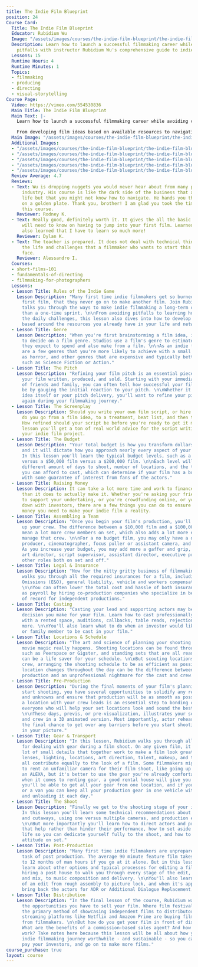 ```yaml
---
title: The Indie Film Blueprint
position: 24
Course Card:
  Title: The Indie Film Blueprint
  Educator: Rubidium Wu
  Image: "/assets/images/courses/the-indie-film-blueprint/the-indie-film-blueprint.jpg"
  Description: Learn how to launch a successful filmmaking career while avoiding common
    pitfalls with instructor Rubidium Wu's comprehensive guide to indie filmmaking.
  Lessons: 15
  Runtime Hours: 4
  Runtime Minutes: 1
  Topics:
  - filmmaking
  - producing
  - directing
  - visual-storytelling
Course Page:
  Video: https://vimeo.com/554530836
  Main Title: The Indie Film Blueprint
  Main Text: |-
    Learn how to launch a successful filmmaking career while avoiding common pitfalls with instructor Rubidium Wu's comprehensive guide to indie filmmaking.

    From developing film ideas based on available resources to navigating distribution and building a sustainable career, this course covers every aspect of independent film production with real-world practical advice.
  Main Image: "/assets/images/courses/the-indie-film-blueprint/the-indie-film-blueprint-1.jpg"
  Additional Images:
  - "/assets/images/courses/the-indie-film-blueprint/the-indie-film-blueprint-2.jpg"
  - "/assets/images/courses/the-indie-film-blueprint/the-indie-film-blueprint-3.jpg"
  - "/assets/images/courses/the-indie-film-blueprint/the-indie-film-blueprint-4.jpg"
  - "/assets/images/courses/the-indie-film-blueprint/the-indie-film-blueprint-5.jpg"
  - "/assets/images/courses/the-indie-film-blueprint/the-indie-film-blueprint-6.jpg"
  Review Average: 4.7
  Reviews:
  - Text: Wu is dropping nuggets you would never hear about from many people in the
      industry. His course is like the dark side of the business that affects your
      life but that you might not know how to navigate. He hands you the whole map
      on a golden plate. Thank you, brother! I am glad you took the time to teach
      this course.
    Reviewer: Rodney K.
  - Text: Really good, definitely worth it. It gives the all the basic things you
      will need to know on having to jump into your first film. Learned so much and
      also learned that I have to learn so much more!
    Reviewer: Dylan K.
  - Text: The teacher is prepared. It does not deal with technical things but tells
      the life and challenges that a filmmaker who wants to start this career must
      face.
    Reviewer: Alessandro I.
  Courses:
  - short-films-101
  - fundamentals-of-directing
  - filmmaking-for-photographers
  Lessons:
  - Lesson Title: Rules of the Indie Game
    Lesson Description: "Many first time indie filmmakers get so burned out on their
      first film, that they never go on to make another film. Join Rubidium as he
      talks you through the ways to make indie filmmaking a long-term career rather
      than a one-time sprint. \n\nFrom avoiding pitfalls to learning how to embrace
      the daily challenges, this lesson also dives into how to develop your film ideas
      based around the resources you already have in your life and network."
  - Lesson Title: Genre
    Lesson Description: "When you're first brainstorming a film idea, it's important
      to decide on a film genre. Studios use a film's genre to estimate the amount
      they expect to spend and also make from a film. \n\nAs an indie filmmaker, there
      are a few genres that you're more likely to achieve with a small budget, such
      as horror, and other genres that are expensive and typically better to avoid,
      such as Science Fiction or Action."
  - Lesson Title: The Pitch
    Lesson Description: "Refining your film pitch is an essential piece to getting
      your film written, produced, and sold. Starting with your immediate network
      of friends and family, you can often tell how successful your film idea might
      be by gauging the initial reaction to your pitch. \n\nWhether it's the film
      idea itself or your pitch delivery, you'll want to refine your pitch again and
      again during your filmmaking journey."
  - Lesson Title: The Screenplay
    Lesson Description: Should you write your own film script, or hire a writer? How
      do you go from a film idea, to a treatment, beat list, and then the screenplay?
      How refined should your script be before you're ready to get it made? In this
      lesson you'll get a ton of real world advice for the script writing phase of
      your indie film project.
  - Lesson Title: The Budget
    Lesson Description: "Your total budget is how you transform dollars to film scenes,
      and it will dictate how you approach nearly every aspect of your production.
      In this lesson you'll learn the typical budget levels, such as a $10,000 film
      versus a $50,000 film versus a $200,000 film. \n\nEach level will give you a
      different amount of days to shoot, number of locations, and the type of actors
      you can afford to cast, which can determine if your film has a built-in audience
      with some guarantee of interest from fans of the actors."
  - Lesson Title: Raising Money
    Lesson Description: It can take a lot more time and work to finance your film
      than it does to actually make it. Whether you're asking your friends and family
      to support your undertaking, or you're crowdfunding online, or you're sitting
      down with investors, there are a few things you can do to ensure you get the
      money you need to make your indie film a reality.
  - Lesson Title: Assembling a Team
    Lesson Description: "Once you begin your film's production, you'll need to line
      up your crew. The difference between a $10,000 film and a $100,000 film can
      mean a lot more crew members on set, which also adds a lot more expenses to
      manage that crew. \n\nFor a no budget film, you may only have a director/writer,
      producer, cinematographer, focus puller or assistant camera, and a sound recorder.
      As you increase your budget, you may add more a gaffer and grip, hair and makeup,
      art director, script supervisor, assistant director, executive producers, and
      other roles both on set and off."
  - Lesson Title: Legal & Insurance
    Lesson Description: "Now for the nitty gritty business of filmmaking, Rubidium
      walks you through all the required insurances for a film, including Errors &
      Omissions (E&O), general liability, vehicle and workers compensation insurance.
      \n\nYou can often lower the total cost and hassle of both insurance as well
      as payroll by hiring co-production companies who specialize in being the employer
      of record for independent productions."
  - Lesson Title: Casting
    Lesson Description: "Casting your lead and supporting actors may be the most important
      decision you make for your film. Learn how to cast professionally and efficiently
      with a rented space, auditions, callbacks, table reads, rejection calls, and
      more. \n\nYou'll also learn what to do when an investor would like a friend
      or family member to be cast in your film."
  - Lesson Title: Locations & Schedule
    Lesson Description: "The art and science of planning your shooting days is where
      movie magic really happens. Shooting locations can be found through online searches
      such as Peerspace or Gigster, and standing sets that are all ready for shooting
      can be a life saver for your schedule. \n\nBut scouting locations with your
      crew, arranging the shooting schedule to be as efficient as possible, and limiting
      location changes throughout the day can be the difference between a smooth film
      production and an unprofessional nightmare for the cast and crew."
  - Lesson Title: Pre-Production
    Lesson Description: "During the final moments of your film's planning before you
      start shooting, you have several opportunities to solidify any remaining questions
      and unknowns and ensure that production will be as smooth as possible. Scouting
      a location with your crew leads is an essential step to bonding creatively with
      everyone who will help your set locations look and sound the best they can.
      \n\nThese days, previs, or pre-visualization, illustrates your scenes to cast
      and crew in a 3D animated version. Most importantly, actor rehearsals give you
      the final chance to get over any barriers before you start shooting and lock
      in your picture."
  - Lesson Title: Gear & Transport
    Lesson Description: "In this lesson, Rubidium walks you through all the best practices
      for dealing with gear during a film shoot. On any given film, it's usually a
      lot of small details that together work to make a film look great. So the camera,
      lenses, lighting, locations, art direction, talent, makeup, and the film grade
      all contribute equally to the look of a film. Some filmmakers might be tempted
      to rent an unfamiliar camera for their film shoot, like going up to a RED or
      an ALEXA, but it's better to use the gear you're already comfortable with. \n\nAnd
      when it comes to renting gear, a good rental house will give you a great discount,
      you'll be able to get all your gear from one location, and if you rent a Uhaul
      or a van you can keep all your production gear in one vehicle without loading
      and unloading it each day."
  - Lesson Title: The Shoot
    Lesson Description: "Finally we get to the shooting stage of your indie film.
      In this lesson you'll learn some technical recommendations about shot variety
      and cutaways, using one versus multiple cameras, and production expenditures.
      \n\nBut more importantly you'll learn how to direct actors and provide criticisms
      that help rather than hinder their performance, how to set aside your normal
      life so you can dedicate yourself fully to the shoot, and how to set the right
      attitude on set."
  - Lesson Title: Post-Production
    Lesson Description: "Many first time indie filmmakers are unprepared for the massive
      task of post production. The average 90 minute feature film takes roughly six
      to 12 months of man hours if you go at it alone. But in this lesson, you'll
      learn about other options and typical processes for editing a film, including
      hiring a post house to walk you through every stage of the edit, to sound design
      and mix, to music composition and delivery. \n\nYou'll also learn the stages
      of an edit from rough assembly to picture lock, and when it's appropriate to
      bring back the actors for ADR or Additional Dialogue Replacement."
  - Lesson Title: Distribution
    Lesson Description: "In the final lesson of the course, Rubidium walks you through
      the opportunities you have to sell your film. Where film festivals have been
      the primary method of showcasing independent films to distributors, nowadays
      streaming platforms like Netflix and Amazon Prime are buying films directly
      from filmmakers. \n\nBut how do you get your film in front of distributors?
      What are the benefits of a commission-based sales agent? And how do global regions
      work? Take notes here because this lesson will be all about how you make your
      indie filmmaking journey worthwhile - and sustainable - so you can recoup costs,
      pay your investors, and go on to make more films."
course_purchase: true
layout: course
---
```


